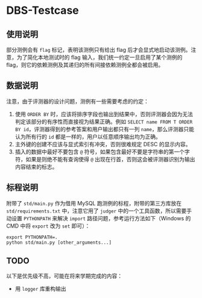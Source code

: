 # DBS-Testcase

## 使用说明

部分测例会有 `flag` 标记，表明该测例只有给出 flag 后才会显式地启动该测例。注意，为了简化本地测试时的 flag 输入，我们统一约定一旦启用了某个测例的 flag，则它的依赖测例及其递归的所有间接依赖测例全都会被启用。

## 数据说明

注意，由于评测器的设计问题，测例有一些需要考虑的约定：

1. 使用 `ORDER BY` 时，应该将排序字段也输出到结果中，否则评测器会因为无法判定该部分的有序性而直接视为结果正确。例如 `SELECT name FROM T ORDER BY id`，评测器得到的参考答案和用户输出都只有一列 `name`，那么评测器只能认为所有行的 `id` 都是一样的，用户以任意顺序输出均为正确。
2. 主外键的创建不应该与显式索引有冲突，否则很难规定 DESC 的显示内容。
3. 插入的数据中最好不要包含 `@` 符号，如果包含最好不要是字符串的第一个字符，如果是则绝不能有查询使得 `@` 出现在行首，否则这会被评测器识别为输出内容结束的标志。

## 标程说明

附带了 `std/main.py` 作为借用 MySQL 跑测例的标程，附带的第三方库放在 `std/requirements.txt` 中，注意它用了 `judger` 中的一个工具函数，所以需要手动设置 `PYTHONPATH` 来解决 `import` 路径问题，参考运行方法如下（Windows 的 CMD 中将 `export` 改为 `set` 即可）：

```
export PYTHONPATH=.
python std/main.py [other_arguments...]
```

## TODO

以下是优先级不高，可能在将来学期完成的内容：

- 用 `logger` 库重构输出
